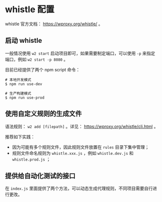 # whistle 配置

whistle 官方文档： https://wproxy.org/whistle/ 。

## 启动 whistle

一般情况使用 `w2 start` 启动项目即可，如果需要制定端口，可以使用 `-p` 来指定端口，例如 `w2 start -p 8080` 。

目前已经提供了两个 npm script 命令：

``` 
# 本地开发模式
$ npm run use-dev

# 生产构建模式
$ npm run use-prod
```


## 使用自定义规则的生成文件

语法规则： `w2 add [filepath]` 。详见： https://wproxy.org/whistle/cli.html 。

推荐如下实践：

- 因为可能有多个规则文件，因此规则文件放置在 `rules` 目录下集中管理；
- 规则文件命名规则为 `whistle.xxx.js` ，例如 `whistle.dev.js` 和 `whistle.prod.js` ； 


## 提供给自动化测试的接口

在 `index.js` 里面提供了两个方法，可以动态生成代理规则，不同项目需要自行进行更改。
